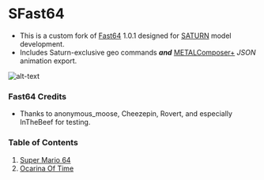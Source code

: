 # SFast64

- This is a custom fork of [Fast64](https://github.com/Fast-64/fast64) 1.0.1 designed for [SATURN](https://github.com/Llennpie/Saturn) model development.
- Includes Saturn-exclusive geo commands ***and*** [METALComposer+](https://github.com/projectcomet64/metal-composer) *JSON* animation export.

![alt-text](/images/mario_running.gif)

### Fast64 Credits
- Thanks to anonymous_moose, Cheezepin, Rovert, and especially InTheBeef for testing.

### Table of Contents
1. [ Super Mario 64 ](/fast64_internal/sm64/README.md)
2. [ Ocarina Of Time ](/fast64_internal/oot/README.md)
